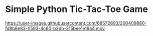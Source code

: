 # Simple Python Tic-Tac-Toe Game 

https://user-images.githubusercontent.com/68572893/200409880-fd8b8e83-0593-4c60-b3db-315bee1e19a4.mov

